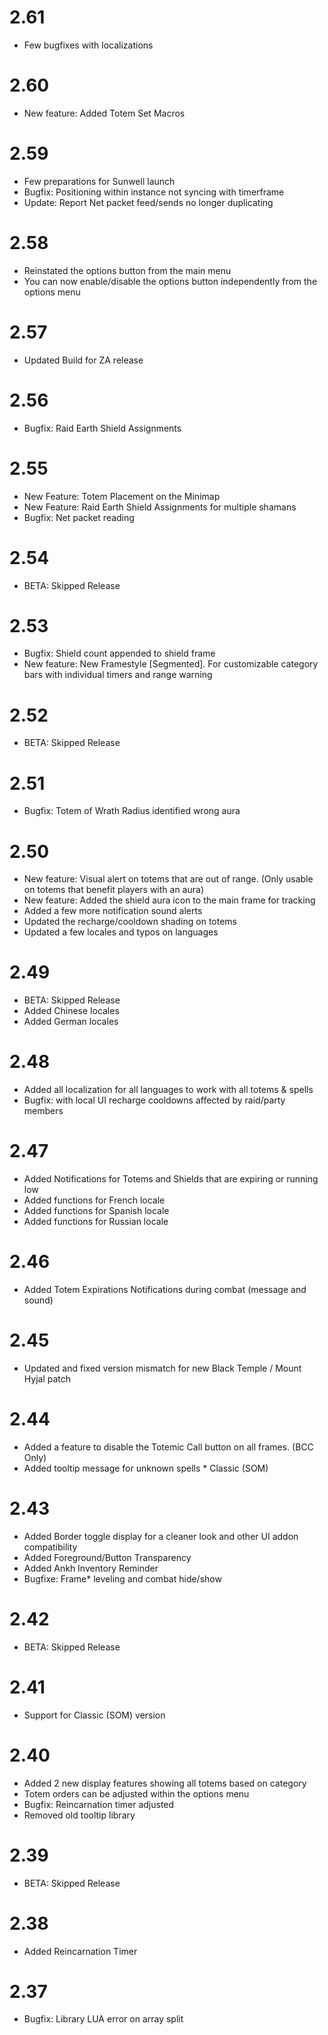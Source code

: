 # 2.61
* Few bugfixes with localizations

# 2.60
* New feature: Added Totem Set Macros

# 2.59
* Few preparations for Sunwell launch
* Bugfix: Positioning within instance not syncing with timerframe
* Update: Report Net packet feed/sends no longer duplicating

# 2.58
* Reinstated the options button from the main menu
* You can now enable/disable the options button independently from the options menu

# 2.57
* Updated Build for ZA release

# 2.56
* Bugfix: Raid Earth Shield Assignments

# 2.55
* New Feature: Totem Placement on the Minimap
* New Feature: Raid Earth Shield Assignments for multiple shamans
* Bugfix: Net packet reading

# 2.54
* BETA: Skipped Release

# 2.53
* Bugfix: Shield count appended to shield frame
* New feature: New Framestyle [Segmented]. For customizable category bars with individual timers and range warning

# 2.52
* BETA: Skipped Release

# 2.51
* Bugfix: Totem of Wrath Radius identified wrong aura

# 2.50
* New feature: Visual alert on totems that are out of range. (Only usable on totems that benefit players with an aura)
* New feature: Added the shield aura icon to the main frame for tracking
* Added a few more notification sound alerts
* Updated the recharge/cooldown shading on totems
* Updated a few locales and typos on languages

# 2.49
* BETA: Skipped Release
* Added Chinese locales
* Added German locales

# 2.48
* Added all localization for all languages to work with all totems & spells
* Bugfix: with local UI recharge cooldowns affected by raid/party members

# 2.47
* Added Notifications for Totems and Shields that are expiring or running low
* Added functions for French locale
* Added functions for Spanish locale
* Added functions for Russian locale

# 2.46
* Added Totem Expirations Notifications during combat (message and sound)

# 2.45
* Updated and fixed version mismatch for new Black Temple / Mount Hyjal patch

# 2.44
* Added a feature to disable the Totemic Call button on all frames. (BCC Only)
* Added tooltip message for unknown spells * Classic (SOM)

# 2.43
* Added Border toggle display for a cleaner look and other UI addon compatibility
* Added Foreground/Button Transparency
* Added Ankh Inventory Reminder
* Bugfixe: Frame* leveling and combat hide/show

# 2.42
* BETA: Skipped Release

# 2.41
* Support for Classic (SOM) version

# 2.40
* Added 2 new display features showing all totems based on category
* Totem orders can be adjusted within the options menu
* Bugfix: Reincarnation timer adjusted
* Removed old tooltip library

# 2.39
* BETA: Skipped Release

# 2.38
* Added Reincarnation Timer

# 2.37
* Bugfix: Library LUA error on array split
